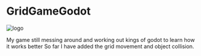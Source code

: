 # GridGameGodot
![logo](https://upload.wikimedia.org/wikipedia/commons/8/89/Mystery_Dungeon_logo_as_seen_in_Pokemon_Mystery_Dungeon.png)

My game still messing around and working out kings of godot to learn how it works better
So far I have added the grid movement and object collision.
